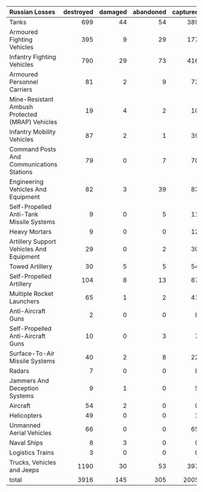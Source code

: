 | Russian Losses                                   |   destroyed |   damaged |   abandoned |   captured |   total |
|:-------------------------------------------------|------------:|----------:|------------:|-----------:|--------:|
| Tanks                                            |         699 |        44 |          54 |        389 |    1186 |
| Armoured Fighting Vehicles                       |         395 |         9 |          29 |        177 |     610 |
| Infantry Fighting Vehicles                       |         790 |        29 |          73 |        416 |    1308 |
| Armoured Personnel Carriers                      |          81 |         2 |           9 |         73 |     165 |
| Mine-Resistant Ambush Protected  (MRAP) Vehicles |          19 |         4 |           2 |         10 |      35 |
| Infantry Mobility Vehicles                       |          87 |         2 |           1 |         39 |     129 |
| Command Posts And Communications Stations        |          79 |         0 |           7 |         70 |     156 |
| Engineering Vehicles And Equipment               |          82 |         3 |          39 |         83 |     207 |
| Self-Propelled Anti-Tank Missile Systems         |           9 |         0 |           5 |         11 |      25 |
| Heavy Mortars                                    |           9 |         0 |           0 |         12 |      21 |
| Artillery Support Vehicles And Equipment         |          29 |         0 |           2 |         30 |      61 |
| Towed Artillery                                  |          30 |         5 |           5 |         54 |      94 |
| Self-Propelled Artillery                         |         104 |         8 |          13 |         87 |     212 |
| Multiple Rocket Launchers                        |          65 |         1 |           2 |         41 |     109 |
| Anti-Aircraft Guns                               |           2 |         0 |           0 |          8 |      10 |
| Self-Propelled Anti-Aircraft Guns                |          10 |         0 |           3 |          7 |      20 |
| Surface-To-Air Missile Systems                   |          40 |         2 |           8 |         22 |      72 |
| Radars                                           |           7 |         0 |           0 |          8 |      15 |
| Jammers And Deception Systems                    |           9 |         1 |           0 |          5 |      15 |
| Aircraft                                         |          54 |         2 |           0 |          0 |      56 |
| Helicopters                                      |          49 |         0 |           0 |          1 |      50 |
| Unmanned Aerial Vehicles                         |          66 |         0 |           0 |         65 |     131 |
| Naval Ships                                      |           8 |         3 |           0 |          0 |      11 |
| Logistics Trains                                 |           3 |         0 |           0 |          0 |       3 |
| Trucks, Vehicles and Jeeps                       |        1190 |        30 |          53 |        397 |    1670 |
| total                                            |        3916 |       145 |         305 |       2005 |    6371 |